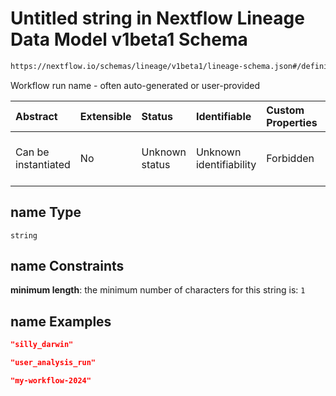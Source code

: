 # Untitled string in Nextflow Lineage Data Model v1beta1 Schema

```txt
https://nextflow.io/schemas/lineage/v1beta1/lineage-schema.json#/definitions/WorkflowRun/properties/name
```

Workflow run name - often auto-generated or user-provided

| Abstract            | Extensible | Status         | Identifiable            | Custom Properties | Additional Properties | Access Restrictions | Defined In                                                                                                       |
| :------------------ | :--------- | :------------- | :---------------------- | :---------------- | :-------------------- | :------------------ | :--------------------------------------------------------------------------------------------------------------- |
| Can be instantiated | No         | Unknown status | Unknown identifiability | Forbidden         | Allowed               | none                | [nextflow-lineage-v1beta1-schema.json\*](../out/out/nextflow-lineage-v1beta1-schema.json "open original schema") |

## name Type

`string`

## name Constraints

**minimum length**: the minimum number of characters for this string is: `1`

## name Examples

```json
"silly_darwin"
```

```json
"user_analysis_run"
```

```json
"my-workflow-2024"
```
